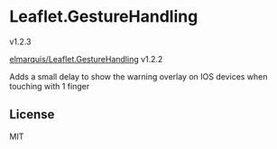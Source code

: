 # Leaflet.GestureHandling

v1.2.3

[elmarquis/Leaflet.GestureHandling](https://github.com/elmarquis/Leaflet.GestureHandling) v1.2.2 

Adds a small delay to show the warning overlay on IOS devices when touching with 1 finger

## License

MIT
